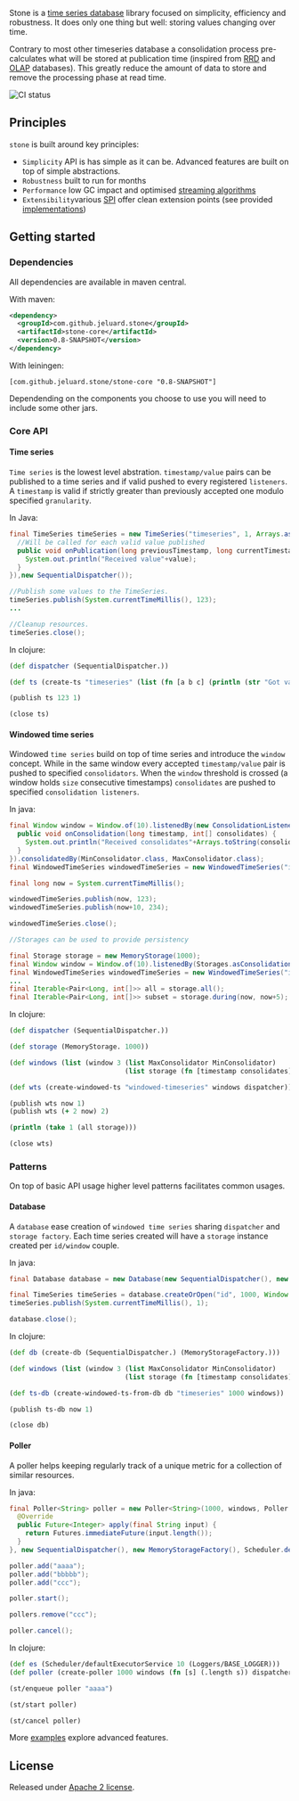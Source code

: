 Stone is a [time series database](http://en.wikipedia.org/wiki/Time_series_database) library focused on simplicity, efficiency and robustness. It does only one thing but well: storing values changing over time.

Contrary to most other timeseries database a consolidation process pre-calculates what will be stored at publication time (inspired from [RRD](http://oss.oetiker.ch/rrdtool/) and [OLAP](http://en.wikipedia.org/wiki/Online_Analytical_Processing) databases).
This greatly reduce the amount of data to store and remove the processing phase at read time.

![CI status](https://travis-ci.org/jeluard/stone.png?branch=master)

## Principles

```stone``` is built around key principles:

* ```Simplicity``` API is has simple as it can be. Advanced features are built on top of simple abstractions.
* ```Robustness``` built to run for months 
* ```Performance``` low GC impact and optimised [streaming algorithms](http://en.wikipedia.org/wiki/Streaming_algorithm)
* ```Extensibility```various [SPI](http://en.wikipedia.org/wiki/Service_provider_interface) offer clean extension points (see provided [implementations](implementations))

## Getting started

### Dependencies

All dependencies are available in maven central.

With maven:

```xml
<dependency>
  <groupId>com.github.jeluard.stone</groupId>
  <artifactId>stone-core</artifactId>
  <version>0.8-SNAPSHOT</version>
</dependency>
```

With leiningen:

```[com.github.jeluard.stone/stone-core "0.8-SNAPSHOT"]```

Dependending on the components you choose to use you will need to include some other jars.

### Core API

#### Time series

`Time series` is the lowest level abstration. `timestamp/value` pairs can be published to a time series and if valid pushed to every registered `listeners`.
A `timestamp` is valid if strictly greater than previously accepted one modulo specified `granularity`.

In Java:

```java
final TimeSeries timeSeries = new TimeSeries("timeseries", 1, Arrays.asList(new Listener() {
  //Will be called for each valid value published
  public void onPublication(long previousTimestamp, long currentTimestamp, int value) {
    System.out.println("Received value"+value);
  }
}),new SequentialDispatcher());

//Publish some values to the TimeSeries.
timeSeries.publish(System.currentTimeMillis(), 123);
...

//Cleanup resources.
timeSeries.close();
```

In clojure:

```clojure
(def dispatcher (SequentialDispatcher.))

(def ts (create-ts "timeseries" (list (fn [a b c] (println (str "Got value " c)))) dispatcher))

(publish ts 123 1)

(close ts)
```

#### Windowed time series

Windowed `time series` build on top of time series and introduce the `window` concept. While in the same window every accepted `timestamp/value` pair is pushed to specified `consolidators`.
When the `window` threshold is crossed (a window holds `size` consecutive timestamps) `consolidates` are pushed to specified `consolidation listeners`.

In java:

```java
final Window window = Window.of(10).listenedBy(new ConsolidationListener(){
  public void onConsolidation(long timestamp, int[] consolidates) {
    System.out.println("Received consolidates"+Arrays.toString(consolidates));
  }
}).consolidatedBy(MinConsolidator.class, MaxConsolidator.class);
final WindowedTimeSeries windowedTimeSeries = new WindowedTimeSeries("id", 1, Arrays.asList(window), new SequentialDispatcher());

final long now = System.currentTimeMillis();

windowedTimeSeries.publish(now, 123);
windowedTimeSeries.publish(now+10, 234);

windowedTimeSeries.close();

//Storages can be used to provide persistency

final Storage storage = new MemoryStorage(1000);
final Window window = Window.of(10).listenedBy(Storages.asConsolidationListener(storage, Logger.getAnonymousLogger())).consolidatedBy(MaxConsolidator.class);
final WindowedTimeSeries windowedTimeSeries = new WindowedTimeSeries("id", 1, Arrays.asList(window), new SequentialDispatcher());
...
final Iterable<Pair<Long, int[]>> all = storage.all();
final Iterable<Pair<Long, int[]>> subset = storage.during(now, now+5);
```

In clojure:

```clojure
(def dispatcher (SequentialDispatcher.))

(def storage (MemoryStorage. 1000))

(def windows (list (window 3 (list MaxConsolidator MinConsolidator)
                             (list storage (fn [timestamp consolidates] (println (str "Got consolidates " consolidates)))))))

(def wts (create-windowed-ts "windowed-timeseries" windows dispatcher))

(publish wts now 1)
(publish wts (+ 2 now) 2)

(println (take 1 (all storage)))

(close wts)
```

### Patterns

On top of basic API usage higher level patterns facilitates common usages.

#### Database

A `database` ease creation of `windowed time series` sharing `dispatcher` and `storage factory`.
Each time series created will have a `storage` instance created per `id/window` couple.

In java:

```java
final Database database = new Database(new SequentialDispatcher(), new MemoryStorageFactory());

final TimeSeries timeSeries = database.createOrOpen("id", 1000, Window.of(10).consolidatedBy(MaxConsolidator.class));
timeSeries.publish(System.currentTimeMillis(), 1);

database.close();
```

In clojure:

```clojure
(def db (create-db (SequentialDispatcher.) (MemoryStorageFactory.)))

(def windows (list (window 3 (list MaxConsolidator MinConsolidator)
                             (list storage (fn [timestamp consolidates] (println (str "Got consolidates " consolidates)))))))

(def ts-db (create-windowed-ts-from-db db "timeseries" 1000 windows))

(publish ts-db now 1)

(close db)
```

#### Poller

A poller helps keeping regularly track of a unique metric for a collection of similar resources.

In java:

```java
final Poller<String> poller = new Poller<String>(1000, windows, Poller.<String>defaultIdExtractor(), new Function<String, Future<Integer>>() {
  @Override
  public Future<Integer> apply(final String input) {
    return Futures.immediateFuture(input.length());
  }
}, new SequentialDispatcher(), new MemoryStorageFactory(), Scheduler.defaultExecutorService(10, Loggers.BASE_LOGGER));

poller.add("aaaa");
poller.add("bbbbb");
poller.add("ccc");

poller.start();

pollers.remove("ccc");

poller.cancel();
```

In clojure:

```clojure
(def es (Scheduler/defaultExecutorService 10 (Loggers/BASE_LOGGER)))
(def poller (create-poller 1000 windows (fn [s] (.length s)) dispatcher sf es))

(st/enqueue poller "aaaa")

(st/start poller)

(st/cancel poller)
```

More [examples](examples/src/test) explore advanced features.

## License

Released under [Apache 2 license](http://www.apache.org/licenses/LICENSE-2.0.html).